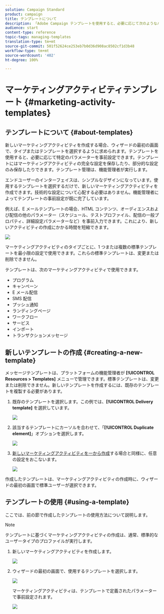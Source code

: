 ```yaml
---
solution: Campaign Standard
product: campaign
title: テンプレートについて
description: 「Adobe Campaign テンプレートを使用すると、必要に応じて次のようなパラメーターを事前設定できます。テンプレートには、マーケティングアクティビティの完全な設定または部分的な設定を含めることができ、技術に精通していないエンドユーザーでも Adobe Campaign を容易に利用できるようにします」
audience: start
content-type: reference
topic-tags: managing-templates
translation-type: tm+mt
source-git-commit: 501f52624ce253eb7b0d36d908ac8502cf1d3b48
workflow-type: tm+mt
source-wordcount: '402'
ht-degree: 100%

---
```



# マーケティングアクティビティテンプレート {#marketing-activity-templates}

## テンプレートについて {#about-templates}

新しいマーケティングアクティビティを作成する場合、ウィザードの最初の画面で、タイプまたはテンプレートを選択するように求められます。テンプレートを使用すると、必要に応じて特定のパラメーターを事前設定できます。テンプレートにはマーケティングアクティビティの完全な設定を保存したり、部分的な設定のみ保存したりできます。テンプレート管理は、機能管理者が実行します。

エンドユーザーのインターフェイスは、シンプルなデザインになっています。使用するテンプレートを選択するだけで、新しいマーケティングアクティビティを作成できます。技術的な設定について心配する必要はありません。機能管理者によってテンプレートの事前設定が既に完了しています。

例えば、E メールテンプレートの場合、HTML コンテンツ、オーディエンスおよび配信の他のパラメーター（スケジュール、テストプロファイル、配信の一般プロパティ、詳細設定パラメーターなど）を事前入力できます。これにより、新しいアクティビティの作成にかかる時間を短縮できます。

![](assets/template_1.png)

マーケティングアクティビティのタイプごとに、1 つまたは複数の標準テンプレートを最小限の設定で使用できます。これらの標準テンプレートは、変更または削除できません。

テンプレートは、次のマーケティングアクティビティで使用できます。

* プログラム
* キャンペーン
* E メール配信
* SMS 配信
* プッシュ通知
* ランディングページ
* ワークフロー
* サービス
* インポート
* トランザクションメッセージ

## 新しいテンプレートの作成 {#creating-a-new-template}

メッセージテンプレートは、プラットフォームの機能管理者が **[!UICONTROL Resources > Templates]** メニューで管理できます。標準テンプレートは、変更または削除できません。新しいテンプレートを作成するには、既存のテンプレートを複製する必要があります。

1. 既存のテンプレートを選択します。この例では、**[!UICONTROL Delivery template]** を選択しています。

   ![](assets/template_2.png)

1. 該当するテンプレートにカーソルを合わせて、「**[!UICONTROL Duplicate element]**」オプションを選択します。

   ![](assets/template_3.png)

1. [新しいマーケティングアクティビティを一から作成](../../start/using/marketing-activities.md#creating-a-marketing-activity)する場合と同様に、任意の設定をおこないます。

   ![](assets/template_4.png)

作成したテンプレートは、マーケティングアクティビティの作成時に、ウィザードの最初の画面で標準ユーザーが選択できます。

## テンプレートの使用 {#using-a-template}

ここでは、前の節で作成したテンプレートの使用方法について説明します。

>[!NOTE]
>
>テンプレートに基づくマーケティングアクティビティの作成は、通常、標準的なユーザータイプのプロファイルが実行します。

1. 新しいマーケティングアクティビティを作成します。

   ![](assets/template_5.png)

1. ウィザードの最初の画面で、使用するテンプレートを選択します。

   ![](assets/template_6.png)

   マーケティングアクティビティは、テンプレートで定義されたパラメーターで事前設定されます。

   ![](assets/template_7.png)
